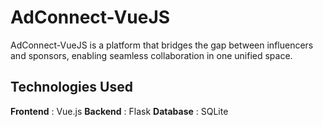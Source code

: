 # AdConnect-VueJS

AdConnect-VueJS is a platform that bridges the gap between influencers and sponsors, enabling seamless collaboration in one unified space.

## **Technologies Used**
**Frontend** : Vue.js
**Backend** : Flask
**Database** : SQLite
